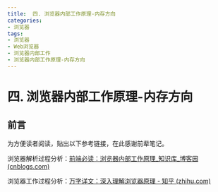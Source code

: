 ```yaml
---
title:  四. 浏览器内部工作原理-内存方向
categories: 
- 浏览器
tags: 
- 浏览器
- Web浏览器
- 浏览器内部工作
- 浏览器内部工作原理-内存方向
---
```


# 四. 浏览器内部工作原理-内存方向

## 前言

为方便读者阅读，贴出以下参考链接，在此感谢前辈笔记。

浏览器解析过程分析：[前端必读：浏览器内部工作原理_知识库_博客园 (cnblogs.com)](https://kb.cnblogs.com/page/129756/)

浏览器工作过程分析：[万字详文：深入理解浏览器原理 - 知乎 (zhihu.com)](https://zhuanlan.zhihu.com/p/96986818)

‍
